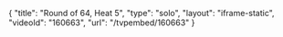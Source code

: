 {
    "title": "Round of 64, Heat 5",
    "type": "solo",
    "layout": "iframe-static",
    "videoId": "160663",
    "url": "\/tvpembed\/160663"
}
